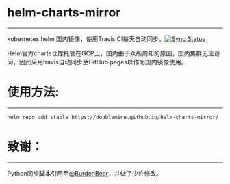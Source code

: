 # helm-charts-mirror

------

kubernetes helm 国内镜像，使用Travis CI每天自动同步。[![Sync Status](https://travis-ci.org/Doublemine/helm-charts-mirror.svg?branch=sync)](https://travis-ci.org/Doublemine/helm-charts-mirror)

Helm官方charts仓库托管在GCP上，国内由于众所周知的原因，国内集群无法访问。因此采用travis自动同步至GitHub pages以作为国内镜像使用。


# 使用方法:

------

```bash
helm repo add stable https://doublemine.github.io/helm-charts-mirror/
```

# 致谢：

------

Python同步脚本引用至[@BurdenBear](https://github.com/BurdenBear/kube-charts-mirror)，并做了少许修改。